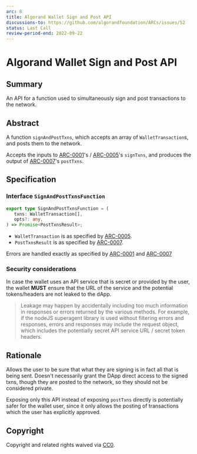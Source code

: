 ```yaml
---
arc: 8
title: Algorand Wallet Sign and Post API
discussions-to: https://github.com/algorandfoundation/ARCs/issues/52
status: Last Call
review-period-end: 2022-09-22
---
```


# Algorand Wallet Sign and Post API

## Summary

An API for a function used to simultaneously sign and post transactions to the network.

## Abstract

A function `signAndPostTxns`, which accepts an array of `WalletTransaction`s, and posts them to the network.

Accepts the inputs to [ARC-0001](arc-0001.md#interface-signtxnsfunction)'s / [ARC-0005](arc-0005.md#interface-signtxnsfunction)'s `signTxns`, and produces the output of [ARC-0007](arc-0007.md#interface-posttxnsfunction)'s `postTxns`.

## Specification

### Interface `SignAndPostTxnsFunction`

```ts
export type SignAndPostTxnsFunction = (
   txns: WalletTransaction[],
   opts?: any,
) => Promise<PostTxnsResult>;
```

* `WalletTransaction` is as specified by [ARC-0005](arc-0005.md#interface-wallettransaction).
* `PostTxnsResult` is as specified by [ARC-0007](arc-0007.md#interface-posttxnsfunction).

Errors are handled exactly as specified by [ARC-0001](arc-0001.md#error-standards) and [ARC-0007](arc-0007.md#error-standard)

### Security considerations

In case the wallet uses an API service that is secret or provided by the user, the wallet **MUST** ensure that the URL of the service and the potential tokens/headers are not leaked to the dApp.

> Leakage may happen by accidentally including too much information in responses or errors returned by the various methods. For example, if the nodeJS superagent library is used without filtering errors and responses, errors and responses may include the request object, which includes the potentially secret API service URL / secret token headers.

## Rationale

Allows the user to be sure that what they are signing is in fact all that is being sent. Doesn't necessarily grant the DApp direct access to the signed txns, though they are posted to the network, so they should not be considered private.

Exposing only this API instead of exposing `postTxns` directly is potentially safer for the wallet user, since it only allows the posting of transactions which the user has explicitly approved.

## Copyright

Copyright and related rights waived via [CC0](https://creativecommons.org/publicdomain/zero/1.0/).
